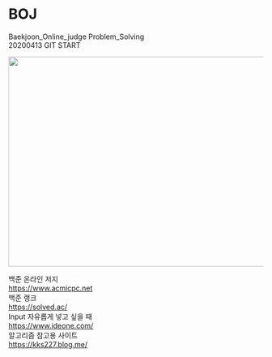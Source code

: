 # BOJ
Baekjoon_Online_judge Problem_Solving   
20200413 GIT START

<div>
  <img width="740" 
       height="414" 
       src="https://user-images.githubusercontent.com/60708291/79350508-81dd8880-7f72-11ea-8890-c35667a4a724.PNG">
<div>
  
백준 온라인 저지   
https://www.acmicpc.net   
백준 랭크   
https://solved.ac/   
Input 자유롭게 넣고 싶을 때   
https://www.ideone.com/   
알고리즘 참고용 사이트   
https://kks227.blog.me/   

